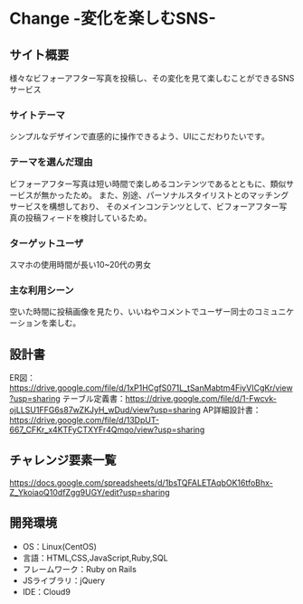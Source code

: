 # Change  -変化を楽しむSNS-

## サイト概要
様々なビフォーアフター写真を投稿し、その変化を見て楽しむことができるSNSサービス

### サイトテーマ
シンプルなデザインで直感的に操作できるよう、UIにこだわりたいです。

### テーマを選んだ理由
ビフォーアフター写真は短い時間で楽しめるコンテンツであるとともに、類似サービスが無かったため。
また、別途、パーソナルスタイリストとのマッチングサービスを構想しており、
そのメインコンテンツとして、ビフォーアフター写真の投稿フィードを検討しているため。

### ターゲットユーザ
スマホの使用時間が長い10~20代の男女

### 主な利用シーン
空いた時間に投稿画像を見たり、いいねやコメントでユーザー同士のコミュニケーションを楽しむ。

## 設計書
ER図：https://drive.google.com/file/d/1xP1HCgfS071L_tSanMabtm4FiyVICgKr/view?usp=sharing
テーブル定義書：https://drive.google.com/file/d/1-Fwcvk-ojLLSU1FFG6s87wZKJyH_wDud/view?usp=sharing
AP詳細設計書：https://drive.google.com/file/d/13DpUT-667_CFKr_x4KTFyCTXYFr4Qmqo/view?usp=sharing

## チャレンジ要素一覧
https://docs.google.com/spreadsheets/d/1bsTQFALETAqbOK16tfoBhx-Z_YkoiaoQ10dfZgg9UGY/edit?usp=sharing

## 開発環境
- OS：Linux(CentOS)
- 言語：HTML,CSS,JavaScript,Ruby,SQL
- フレームワーク：Ruby on Rails
- JSライブラリ：jQuery
- IDE：Cloud9
